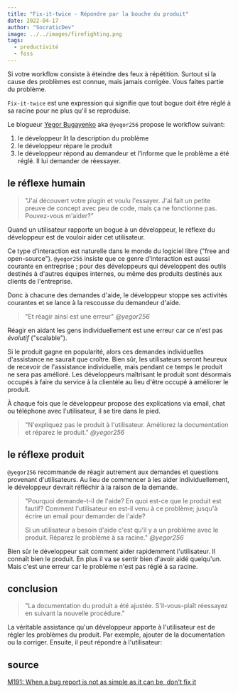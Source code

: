 ```yaml
---
title: "Fix-it-twice - Répondre par la bouche du produit"
date: 2022-04-17
author: "SocraticDev"
image: ../../images/firefighting.png
tags:
  - productivité
  - foss
---
```


Si votre workflow consiste à éteindre des feux à répétition. Surtout si la cause des problèmes est connue, mais jamais corrigée. Vous faites partie du problème.

`Fix-it-twice` est une expression qui signifie que tout bogue doit être réglé à sa racine pour ne plus qu'il se reproduise.

Le blogueur [Yegor Bugayenko](https://www.yegor256.com/) aka `@yegor256` propose le workflow suivant:

1. le développeur lit la description du problème
2. le développeur répare le produit
3. le développeur répond au demandeur et l'informe que le problème a été réglé. Il lui demander de réessayer.

## le réflexe humain
> "J'ai découvert votre plugin et voulu l'essayer. J'ai fait un petite preuve de concept avec peu de code, mais ça ne fonctionne pas. Pouvez-vous m'aider?"

Quand un utilisateur rapporte un bogue à un développeur, le réflexe du développeur est de vouloir aider cet utilisateur.

Ce type d'interaction est naturelle dans le monde du logiciel libre ("free and open-source"). `@yegor256` insiste que ce genre d'interaction est aussi courante en entreprise ; pour des développeurs qui développent des outils destinés à d'autres équipes internes, ou même des produits destinés aux clients de l'entreprise.

Donc à chacune des demandes d'aide, le développeur stoppe ses activités courantes et se lance à la rescousse du demandeur d'aide.

> "Et réagir ainsi est une erreur" <cite>@yegor256</cite> 

Réagir en aidant les gens individuellement est une erreur car ce n'est pas _évolutif_ ("scalable"). 

Si le produit gagne en popularité, alors ces demandes individuelles d'assistance ne saurait que croître. Bien sûr, les utilisateurs seront heureux de recevoir de l'assistance individuelle, mais pendant ce temps le produit ne sera pas amélioré. Les développeurs maîtrisant le produit sont désormais occupés à faire du service à la clientèle au lieu d'être occupé à améliorer le produit.

À chaque fois que le développeur propose des explications via email, chat ou téléphone avec l'utilisateur, il se tire dans le pied.

> "N'expliquez pas le produit à l'utilisateur. Améliorez la documentation et réparez le produit." <cite>@yegor256</cite> 

## le réflexe produit

`@yegor256` recommande de réagir autrement aux demandes et questions provenant d'utilisateurs. Au lieu de commencer à les aider individuellement, le développeur devrait réfléchir à la raison de la demande.

>"Pourquoi demande-t-il de l'aide? En quoi est-ce que le produit est fautif? Comment l'utilisateur en est-il venu à ce problème; jusqu'à écrire un email pour demander de l'aide?
>
>Si un utilisateur a besoin d'aide c'est qu'il y a un problème avec le produit. Réparez le problème à sa racine." <cite>@yegor256</cite>

Bien sûr le développeur sait comment aider rapidemment l'utilisateur. Il connaît bien le produit. En plus il va se sentir bien d'avoir aidé quelqu'un. Mais c'est une erreur car le problème n'est pas réglé à sa racine.

## conclusion
> "La documentation du produit a été ajustée. S'il-vous-plaît réessayez en suivant la nouvelle procédure."

La véritable assistance qu'un développeur apporte à l'utilisateur est de régler les problèmes du produit. Par exemple, ajouter de la documentation ou la corriger. Ensuite, il peut répondre à l'utilisateur:


## source

[M191: When a bug report is not as simple as it can be, don't fix it](https://soundcloud.com/yegor256/m191-when-a-bug-report-is-not-as-simple-as-it-can-be-dont-fix-it)